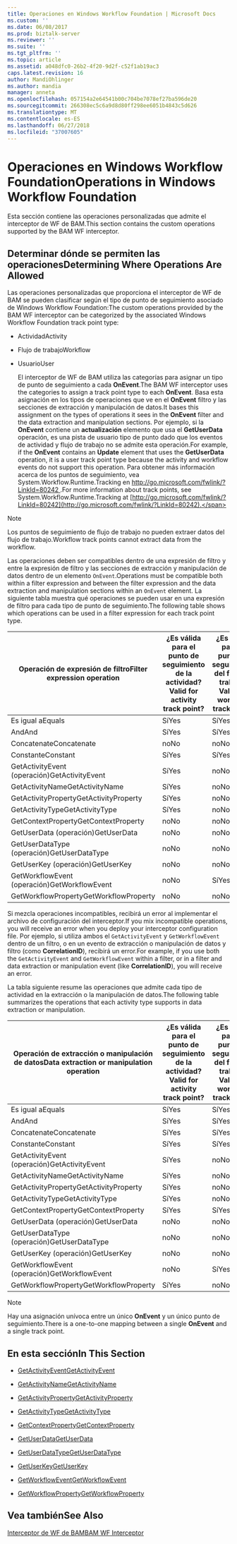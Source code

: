 ```yaml
---
title: Operaciones en Windows Workflow Foundation | Microsoft Docs
ms.custom: ''
ms.date: 06/08/2017
ms.prod: biztalk-server
ms.reviewer: ''
ms.suite: ''
ms.tgt_pltfrm: ''
ms.topic: article
ms.assetid: a048dfc0-26b2-4f20-9d2f-c52f1ab19ac3
caps.latest.revision: 16
author: MandiOhlinger
ms.author: mandia
manager: anneta
ms.openlocfilehash: 057154a2e64541b00c704be7078ef27ba596de20
ms.sourcegitcommit: 266308ec5c6a9d8d80ff298ee6051b4843c5d626
ms.translationtype: MT
ms.contentlocale: es-ES
ms.lasthandoff: 06/27/2018
ms.locfileid: "37007605"
---
```

# <a name="operations-in-windows-workflow-foundation"></a><span data-ttu-id="92c79-102">Operaciones en Windows Workflow Foundation</span><span class="sxs-lookup"><span data-stu-id="92c79-102">Operations in Windows Workflow Foundation</span></span>
<span data-ttu-id="92c79-103">Esta sección contiene las operaciones personalizadas que admite el interceptor de WF de BAM.</span><span class="sxs-lookup"><span data-stu-id="92c79-103">This section contains the custom operations supported by the BAM WF interceptor.</span></span>  
  
## <a name="determining-where-operations-are-allowed"></a><span data-ttu-id="92c79-104">Determinar dónde se permiten las operaciones</span><span class="sxs-lookup"><span data-stu-id="92c79-104">Determining Where Operations Are Allowed</span></span>  
 <span data-ttu-id="92c79-105">Las operaciones personalizadas que proporciona el interceptor de WF de BAM se pueden clasificar según el tipo de punto de seguimiento asociado de Windows Workflow Foundation:</span><span class="sxs-lookup"><span data-stu-id="92c79-105">The custom operations provided by the BAM WF interceptor can be categorized by the associated Windows Workflow Foundation track point type:</span></span>  
  
- <span data-ttu-id="92c79-106">Actividad</span><span class="sxs-lookup"><span data-stu-id="92c79-106">Activity</span></span>  
  
- <span data-ttu-id="92c79-107">Flujo de trabajo</span><span class="sxs-lookup"><span data-stu-id="92c79-107">Workflow</span></span>  
  
- <span data-ttu-id="92c79-108">Usuario</span><span class="sxs-lookup"><span data-stu-id="92c79-108">User</span></span>  
  
  <span data-ttu-id="92c79-109">El interceptor de WF de BAM utiliza las categorías para asignar un tipo de punto de seguimiento a cada **OnEvent**.</span><span class="sxs-lookup"><span data-stu-id="92c79-109">The BAM WF interceptor uses the categories to assign a track point type to each **OnEvent**.</span></span> <span data-ttu-id="92c79-110">Basa esta asignación en los tipos de operaciones que ve en el **OnEvent** filtro y las secciones de extracción y manipulación de datos.</span><span class="sxs-lookup"><span data-stu-id="92c79-110">It bases this assignment on the types of operations it sees in the **OnEvent** filter and the data extraction and manipulation sections.</span></span> <span data-ttu-id="92c79-111">Por ejemplo, si la **OnEvent** contiene un **actualización** elemento que usa el **GetUserData** operación, es una pista de usuario tipo de punto dado que los eventos de actividad y flujo de trabajo no se admite esta operación.</span><span class="sxs-lookup"><span data-stu-id="92c79-111">For example, if the **OnEvent** contains an **Update** element that uses the **GetUserData** operation, it is a user track point type because the activity and workflow events do not support this operation.</span></span> <span data-ttu-id="92c79-112">Para obtener más información acerca de los puntos de seguimiento, vea System.Workflow.Runtime.Tracking en [ http://go.microsoft.com/fwlink/?LinkId=80242 ](http://go.microsoft.com/fwlink/?LinkId=80242).</span><span class="sxs-lookup"><span data-stu-id="92c79-112">For more information about track points, see System.Workflow.Runtime.Tracking at [http://go.microsoft.com/fwlink/?LinkId=80242](http://go.microsoft.com/fwlink/?LinkId=80242).</span></span>  
  
> [!NOTE]
>  <span data-ttu-id="92c79-113">Los puntos de seguimiento de flujo de trabajo no pueden extraer datos del flujo de trabajo.</span><span class="sxs-lookup"><span data-stu-id="92c79-113">Workflow track points cannot extract data from the workflow.</span></span>  
  
 <span data-ttu-id="92c79-114">Las operaciones deben ser compatibles dentro de una expresión de filtro y entre la expresión de filtro y las secciones de extracción y manipulación de datos dentro de un elemento `OnEvent`.</span><span class="sxs-lookup"><span data-stu-id="92c79-114">Operations must be compatible both within a filter expression and between the filter expression and the data extraction and manipulation sections within an `OnEvent` element.</span></span> <span data-ttu-id="92c79-115">La siguiente tabla muestra qué operaciones se pueden usar en una expresión de filtro para cada tipo de punto de seguimiento.</span><span class="sxs-lookup"><span data-stu-id="92c79-115">The following table shows which operations can be used in a filter expression for each track point type.</span></span>  
  
|<span data-ttu-id="92c79-116">Operación de expresión de filtro</span><span class="sxs-lookup"><span data-stu-id="92c79-116">Filter expression operation</span></span>|<span data-ttu-id="92c79-117">¿Es válida para el punto de seguimiento de la actividad?</span><span class="sxs-lookup"><span data-stu-id="92c79-117">Valid for activity track point?</span></span>|<span data-ttu-id="92c79-118">¿Es válida para el punto de seguimiento del flujo de trabajo?</span><span class="sxs-lookup"><span data-stu-id="92c79-118">Valid for workflow track point?</span></span>|<span data-ttu-id="92c79-119">¿Es válida para el punto de seguimiento del usuario?</span><span class="sxs-lookup"><span data-stu-id="92c79-119">Valid for user track point?</span></span>|  
|---------------------------------|-------------------------------------|-------------------------------------|---------------------------------|  
|<span data-ttu-id="92c79-120">Es igual a</span><span class="sxs-lookup"><span data-stu-id="92c79-120">Equals</span></span>|<span data-ttu-id="92c79-121">Sí</span><span class="sxs-lookup"><span data-stu-id="92c79-121">Yes</span></span>|<span data-ttu-id="92c79-122">Sí</span><span class="sxs-lookup"><span data-stu-id="92c79-122">Yes</span></span>|<span data-ttu-id="92c79-123">Sí</span><span class="sxs-lookup"><span data-stu-id="92c79-123">Yes</span></span>|  
|<span data-ttu-id="92c79-124">And</span><span class="sxs-lookup"><span data-stu-id="92c79-124">And</span></span>|<span data-ttu-id="92c79-125">Sí</span><span class="sxs-lookup"><span data-stu-id="92c79-125">Yes</span></span>|<span data-ttu-id="92c79-126">Sí</span><span class="sxs-lookup"><span data-stu-id="92c79-126">Yes</span></span>|<span data-ttu-id="92c79-127">Sí</span><span class="sxs-lookup"><span data-stu-id="92c79-127">Yes</span></span>|  
|<span data-ttu-id="92c79-128">Concatenate</span><span class="sxs-lookup"><span data-stu-id="92c79-128">Concatenate</span></span>|<span data-ttu-id="92c79-129">no</span><span class="sxs-lookup"><span data-stu-id="92c79-129">No</span></span>|<span data-ttu-id="92c79-130">no</span><span class="sxs-lookup"><span data-stu-id="92c79-130">No</span></span>|<span data-ttu-id="92c79-131">no</span><span class="sxs-lookup"><span data-stu-id="92c79-131">No</span></span>|  
|<span data-ttu-id="92c79-132">Constante</span><span class="sxs-lookup"><span data-stu-id="92c79-132">Constant</span></span>|<span data-ttu-id="92c79-133">Sí</span><span class="sxs-lookup"><span data-stu-id="92c79-133">Yes</span></span>|<span data-ttu-id="92c79-134">Sí</span><span class="sxs-lookup"><span data-stu-id="92c79-134">Yes</span></span>|<span data-ttu-id="92c79-135">Sí</span><span class="sxs-lookup"><span data-stu-id="92c79-135">Yes</span></span>|  
|<span data-ttu-id="92c79-136">GetActivityEvent (operación)</span><span class="sxs-lookup"><span data-stu-id="92c79-136">GetActivityEvent</span></span>|<span data-ttu-id="92c79-137">Sí</span><span class="sxs-lookup"><span data-stu-id="92c79-137">Yes</span></span>|<span data-ttu-id="92c79-138">no</span><span class="sxs-lookup"><span data-stu-id="92c79-138">No</span></span>|<span data-ttu-id="92c79-139">no</span><span class="sxs-lookup"><span data-stu-id="92c79-139">No</span></span>|  
|<span data-ttu-id="92c79-140">GetActivityName</span><span class="sxs-lookup"><span data-stu-id="92c79-140">GetActivityName</span></span>|<span data-ttu-id="92c79-141">Sí</span><span class="sxs-lookup"><span data-stu-id="92c79-141">Yes</span></span>|<span data-ttu-id="92c79-142">no</span><span class="sxs-lookup"><span data-stu-id="92c79-142">No</span></span>|<span data-ttu-id="92c79-143">Sí</span><span class="sxs-lookup"><span data-stu-id="92c79-143">Yes</span></span>|  
|<span data-ttu-id="92c79-144">GetActivityProperty</span><span class="sxs-lookup"><span data-stu-id="92c79-144">GetActivityProperty</span></span>|<span data-ttu-id="92c79-145">Sí</span><span class="sxs-lookup"><span data-stu-id="92c79-145">Yes</span></span>|<span data-ttu-id="92c79-146">no</span><span class="sxs-lookup"><span data-stu-id="92c79-146">No</span></span>|<span data-ttu-id="92c79-147">Sí</span><span class="sxs-lookup"><span data-stu-id="92c79-147">Yes</span></span>|  
|<span data-ttu-id="92c79-148">GetActivityType</span><span class="sxs-lookup"><span data-stu-id="92c79-148">GetActivityType</span></span>|<span data-ttu-id="92c79-149">Sí</span><span class="sxs-lookup"><span data-stu-id="92c79-149">Yes</span></span>|<span data-ttu-id="92c79-150">no</span><span class="sxs-lookup"><span data-stu-id="92c79-150">No</span></span>|<span data-ttu-id="92c79-151">Sí</span><span class="sxs-lookup"><span data-stu-id="92c79-151">Yes</span></span>|  
|<span data-ttu-id="92c79-152">GetContextProperty</span><span class="sxs-lookup"><span data-stu-id="92c79-152">GetContextProperty</span></span>|<span data-ttu-id="92c79-153">no</span><span class="sxs-lookup"><span data-stu-id="92c79-153">No</span></span>|<span data-ttu-id="92c79-154">no</span><span class="sxs-lookup"><span data-stu-id="92c79-154">No</span></span>|<span data-ttu-id="92c79-155">no</span><span class="sxs-lookup"><span data-stu-id="92c79-155">No</span></span>|  
|<span data-ttu-id="92c79-156">GetUserData (operación)</span><span class="sxs-lookup"><span data-stu-id="92c79-156">GetUserData</span></span>|<span data-ttu-id="92c79-157">no</span><span class="sxs-lookup"><span data-stu-id="92c79-157">No</span></span>|<span data-ttu-id="92c79-158">no</span><span class="sxs-lookup"><span data-stu-id="92c79-158">No</span></span>|<span data-ttu-id="92c79-159">no</span><span class="sxs-lookup"><span data-stu-id="92c79-159">No</span></span>|  
|<span data-ttu-id="92c79-160">GetUserDataType (operación)</span><span class="sxs-lookup"><span data-stu-id="92c79-160">GetUserDataType</span></span>|<span data-ttu-id="92c79-161">no</span><span class="sxs-lookup"><span data-stu-id="92c79-161">No</span></span>|<span data-ttu-id="92c79-162">no</span><span class="sxs-lookup"><span data-stu-id="92c79-162">No</span></span>|<span data-ttu-id="92c79-163">Sí</span><span class="sxs-lookup"><span data-stu-id="92c79-163">Yes</span></span>|  
|<span data-ttu-id="92c79-164">GetUserKey (operación)</span><span class="sxs-lookup"><span data-stu-id="92c79-164">GetUserKey</span></span>|<span data-ttu-id="92c79-165">no</span><span class="sxs-lookup"><span data-stu-id="92c79-165">No</span></span>|<span data-ttu-id="92c79-166">no</span><span class="sxs-lookup"><span data-stu-id="92c79-166">No</span></span>|<span data-ttu-id="92c79-167">Sí</span><span class="sxs-lookup"><span data-stu-id="92c79-167">Yes</span></span>|  
|<span data-ttu-id="92c79-168">GetWorkflowEvent (operación)</span><span class="sxs-lookup"><span data-stu-id="92c79-168">GetWorkflowEvent</span></span>|<span data-ttu-id="92c79-169">no</span><span class="sxs-lookup"><span data-stu-id="92c79-169">No</span></span>|<span data-ttu-id="92c79-170">Sí</span><span class="sxs-lookup"><span data-stu-id="92c79-170">Yes</span></span>|<span data-ttu-id="92c79-171">no</span><span class="sxs-lookup"><span data-stu-id="92c79-171">No</span></span>|  
|<span data-ttu-id="92c79-172">GetWorkflowProperty</span><span class="sxs-lookup"><span data-stu-id="92c79-172">GetWorkflowProperty</span></span>|<span data-ttu-id="92c79-173">no</span><span class="sxs-lookup"><span data-stu-id="92c79-173">No</span></span>|<span data-ttu-id="92c79-174">no</span><span class="sxs-lookup"><span data-stu-id="92c79-174">No</span></span>|<span data-ttu-id="92c79-175">no</span><span class="sxs-lookup"><span data-stu-id="92c79-175">No</span></span>|  
  
 <span data-ttu-id="92c79-176">Si mezcla operaciones incompatibles, recibirá un error al implementar el archivo de configuración del interceptor.</span><span class="sxs-lookup"><span data-stu-id="92c79-176">If you mix incompatible operations, you will receive an error when you deploy your interceptor configuration file.</span></span> <span data-ttu-id="92c79-177">Por ejemplo, si utiliza ambos el `GetActivityEvent` y `GetWorkflowEvent` dentro de un filtro, o en un evento de extracción o manipulación de datos y filtro (como **CorrelationID**), recibirá un error.</span><span class="sxs-lookup"><span data-stu-id="92c79-177">For example, if you use both the `GetActivityEvent` and `GetWorkflowEvent` within a filter, or in a filter and data extraction or manipulation event (like **CorrelationID**), you will receive an error.</span></span>  
  
 <span data-ttu-id="92c79-178">La tabla siguiente resume las operaciones que admite cada tipo de actividad en la extracción o la manipulación de datos.</span><span class="sxs-lookup"><span data-stu-id="92c79-178">The following table summarizes the operations that each activity type supports in data extraction or manipulation.</span></span>  
  
|<span data-ttu-id="92c79-179">Operación de extracción o manipulación de datos</span><span class="sxs-lookup"><span data-stu-id="92c79-179">Data extraction or manipulation operation</span></span>|<span data-ttu-id="92c79-180">¿Es válida para el punto de seguimiento de la actividad?</span><span class="sxs-lookup"><span data-stu-id="92c79-180">Valid for activity track point?</span></span>|<span data-ttu-id="92c79-181">¿Es válida para el punto de seguimiento del flujo de trabajo?</span><span class="sxs-lookup"><span data-stu-id="92c79-181">Valid for workflow track point?</span></span>|<span data-ttu-id="92c79-182">¿Es válida para el punto de seguimiento del usuario?</span><span class="sxs-lookup"><span data-stu-id="92c79-182">Valid for user track point?</span></span>|  
|-----------------------------------------------|-------------------------------------|-------------------------------------|---------------------------------|  
|<span data-ttu-id="92c79-183">Es igual a</span><span class="sxs-lookup"><span data-stu-id="92c79-183">Equals</span></span>|<span data-ttu-id="92c79-184">Sí</span><span class="sxs-lookup"><span data-stu-id="92c79-184">Yes</span></span>|<span data-ttu-id="92c79-185">Sí</span><span class="sxs-lookup"><span data-stu-id="92c79-185">Yes</span></span>|<span data-ttu-id="92c79-186">Sí</span><span class="sxs-lookup"><span data-stu-id="92c79-186">Yes</span></span>|  
|<span data-ttu-id="92c79-187">And</span><span class="sxs-lookup"><span data-stu-id="92c79-187">And</span></span>|<span data-ttu-id="92c79-188">Sí</span><span class="sxs-lookup"><span data-stu-id="92c79-188">Yes</span></span>|<span data-ttu-id="92c79-189">Sí</span><span class="sxs-lookup"><span data-stu-id="92c79-189">Yes</span></span>|<span data-ttu-id="92c79-190">Sí</span><span class="sxs-lookup"><span data-stu-id="92c79-190">Yes</span></span>|  
|<span data-ttu-id="92c79-191">Concatenate</span><span class="sxs-lookup"><span data-stu-id="92c79-191">Concatenate</span></span>|<span data-ttu-id="92c79-192">Sí</span><span class="sxs-lookup"><span data-stu-id="92c79-192">Yes</span></span>|<span data-ttu-id="92c79-193">Sí</span><span class="sxs-lookup"><span data-stu-id="92c79-193">Yes</span></span>|<span data-ttu-id="92c79-194">Sí</span><span class="sxs-lookup"><span data-stu-id="92c79-194">Yes</span></span>|  
|<span data-ttu-id="92c79-195">Constante</span><span class="sxs-lookup"><span data-stu-id="92c79-195">Constant</span></span>|<span data-ttu-id="92c79-196">Sí</span><span class="sxs-lookup"><span data-stu-id="92c79-196">Yes</span></span>|<span data-ttu-id="92c79-197">Sí</span><span class="sxs-lookup"><span data-stu-id="92c79-197">Yes</span></span>|<span data-ttu-id="92c79-198">Sí</span><span class="sxs-lookup"><span data-stu-id="92c79-198">Yes</span></span>|  
|<span data-ttu-id="92c79-199">GetActivityEvent (operación)</span><span class="sxs-lookup"><span data-stu-id="92c79-199">GetActivityEvent</span></span>|<span data-ttu-id="92c79-200">Sí</span><span class="sxs-lookup"><span data-stu-id="92c79-200">Yes</span></span>|<span data-ttu-id="92c79-201">no</span><span class="sxs-lookup"><span data-stu-id="92c79-201">No</span></span>|<span data-ttu-id="92c79-202">no</span><span class="sxs-lookup"><span data-stu-id="92c79-202">No</span></span>|  
|<span data-ttu-id="92c79-203">GetActivityName</span><span class="sxs-lookup"><span data-stu-id="92c79-203">GetActivityName</span></span>|<span data-ttu-id="92c79-204">Sí</span><span class="sxs-lookup"><span data-stu-id="92c79-204">Yes</span></span>|<span data-ttu-id="92c79-205">no</span><span class="sxs-lookup"><span data-stu-id="92c79-205">No</span></span>|<span data-ttu-id="92c79-206">Sí</span><span class="sxs-lookup"><span data-stu-id="92c79-206">Yes</span></span>|  
|<span data-ttu-id="92c79-207">GetActivityProperty</span><span class="sxs-lookup"><span data-stu-id="92c79-207">GetActivityProperty</span></span>|<span data-ttu-id="92c79-208">Sí</span><span class="sxs-lookup"><span data-stu-id="92c79-208">Yes</span></span>|<span data-ttu-id="92c79-209">no</span><span class="sxs-lookup"><span data-stu-id="92c79-209">No</span></span>|<span data-ttu-id="92c79-210">Sí</span><span class="sxs-lookup"><span data-stu-id="92c79-210">Yes</span></span>|  
|<span data-ttu-id="92c79-211">GetActivityType</span><span class="sxs-lookup"><span data-stu-id="92c79-211">GetActivityType</span></span>|<span data-ttu-id="92c79-212">Sí</span><span class="sxs-lookup"><span data-stu-id="92c79-212">Yes</span></span>|<span data-ttu-id="92c79-213">no</span><span class="sxs-lookup"><span data-stu-id="92c79-213">No</span></span>|<span data-ttu-id="92c79-214">Sí</span><span class="sxs-lookup"><span data-stu-id="92c79-214">Yes</span></span>|  
|<span data-ttu-id="92c79-215">GetContextProperty</span><span class="sxs-lookup"><span data-stu-id="92c79-215">GetContextProperty</span></span>|<span data-ttu-id="92c79-216">Sí</span><span class="sxs-lookup"><span data-stu-id="92c79-216">Yes</span></span>|<span data-ttu-id="92c79-217">Sí</span><span class="sxs-lookup"><span data-stu-id="92c79-217">Yes</span></span>|<span data-ttu-id="92c79-218">Sí</span><span class="sxs-lookup"><span data-stu-id="92c79-218">Yes</span></span>|  
|<span data-ttu-id="92c79-219">GetUserData (operación)</span><span class="sxs-lookup"><span data-stu-id="92c79-219">GetUserData</span></span>|<span data-ttu-id="92c79-220">no</span><span class="sxs-lookup"><span data-stu-id="92c79-220">No</span></span>|<span data-ttu-id="92c79-221">no</span><span class="sxs-lookup"><span data-stu-id="92c79-221">No</span></span>|<span data-ttu-id="92c79-222">Sí</span><span class="sxs-lookup"><span data-stu-id="92c79-222">Yes</span></span>|  
|<span data-ttu-id="92c79-223">GetUserDataType (operación)</span><span class="sxs-lookup"><span data-stu-id="92c79-223">GetUserDataType</span></span>|<span data-ttu-id="92c79-224">no</span><span class="sxs-lookup"><span data-stu-id="92c79-224">No</span></span>|<span data-ttu-id="92c79-225">no</span><span class="sxs-lookup"><span data-stu-id="92c79-225">No</span></span>|<span data-ttu-id="92c79-226">Sí</span><span class="sxs-lookup"><span data-stu-id="92c79-226">Yes</span></span>|  
|<span data-ttu-id="92c79-227">GetUserKey (operación)</span><span class="sxs-lookup"><span data-stu-id="92c79-227">GetUserKey</span></span>|<span data-ttu-id="92c79-228">no</span><span class="sxs-lookup"><span data-stu-id="92c79-228">No</span></span>|<span data-ttu-id="92c79-229">no</span><span class="sxs-lookup"><span data-stu-id="92c79-229">No</span></span>|<span data-ttu-id="92c79-230">Sí</span><span class="sxs-lookup"><span data-stu-id="92c79-230">Yes</span></span>|  
|<span data-ttu-id="92c79-231">GetWorkflowEvent (operación)</span><span class="sxs-lookup"><span data-stu-id="92c79-231">GetWorkflowEvent</span></span>|<span data-ttu-id="92c79-232">no</span><span class="sxs-lookup"><span data-stu-id="92c79-232">No</span></span>|<span data-ttu-id="92c79-233">Sí</span><span class="sxs-lookup"><span data-stu-id="92c79-233">Yes</span></span>|<span data-ttu-id="92c79-234">no</span><span class="sxs-lookup"><span data-stu-id="92c79-234">No</span></span>|  
|<span data-ttu-id="92c79-235">GetWorkflowProperty</span><span class="sxs-lookup"><span data-stu-id="92c79-235">GetWorkflowProperty</span></span>|<span data-ttu-id="92c79-236">Sí</span><span class="sxs-lookup"><span data-stu-id="92c79-236">Yes</span></span>|<span data-ttu-id="92c79-237">no</span><span class="sxs-lookup"><span data-stu-id="92c79-237">No</span></span>|<span data-ttu-id="92c79-238">Sí</span><span class="sxs-lookup"><span data-stu-id="92c79-238">Yes</span></span>|  
  
> [!NOTE]
>  <span data-ttu-id="92c79-239">Hay una asignación unívoca entre un único **OnEvent** y un único punto de seguimiento.</span><span class="sxs-lookup"><span data-stu-id="92c79-239">There is a one-to-one mapping between a single **OnEvent** and a single track point.</span></span>  
  
## <a name="in-this-section"></a><span data-ttu-id="92c79-240">En esta sección</span><span class="sxs-lookup"><span data-stu-id="92c79-240">In This Section</span></span>  
  
-   [<span data-ttu-id="92c79-241">GetActivityEvent</span><span class="sxs-lookup"><span data-stu-id="92c79-241">GetActivityEvent</span></span>](../core/getactivityevent.md)  
  
-   [<span data-ttu-id="92c79-242">GetActivityName</span><span class="sxs-lookup"><span data-stu-id="92c79-242">GetActivityName</span></span>](../core/getactivityname.md)  
  
-   [<span data-ttu-id="92c79-243">GetActivityProperty</span><span class="sxs-lookup"><span data-stu-id="92c79-243">GetActivityProperty</span></span>](../core/getactivityproperty.md)  
  
-   [<span data-ttu-id="92c79-244">GetActivityType</span><span class="sxs-lookup"><span data-stu-id="92c79-244">GetActivityType</span></span>](../core/getactivitytype.md)  
  
-   [<span data-ttu-id="92c79-245">GetContextProperty</span><span class="sxs-lookup"><span data-stu-id="92c79-245">GetContextProperty</span></span>](../core/getcontextproperty2.md)  
  
-   [<span data-ttu-id="92c79-246">GetUserData</span><span class="sxs-lookup"><span data-stu-id="92c79-246">GetUserData</span></span>](../core/getuserdata.md)  
  
-   [<span data-ttu-id="92c79-247">GetUserDataType</span><span class="sxs-lookup"><span data-stu-id="92c79-247">GetUserDataType</span></span>](../core/getuserdatatype.md)  
  
-   [<span data-ttu-id="92c79-248">GetUserKey</span><span class="sxs-lookup"><span data-stu-id="92c79-248">GetUserKey</span></span>](../core/getuserkey.md)  
  
-   [<span data-ttu-id="92c79-249">GetWorkflowEvent</span><span class="sxs-lookup"><span data-stu-id="92c79-249">GetWorkflowEvent</span></span>](../core/getworkflowevent.md)  
  
-   [<span data-ttu-id="92c79-250">GetWorkflowProperty</span><span class="sxs-lookup"><span data-stu-id="92c79-250">GetWorkflowProperty</span></span>](../core/getworkflowproperty.md)  
  
## <a name="see-also"></a><span data-ttu-id="92c79-251">Vea también</span><span class="sxs-lookup"><span data-stu-id="92c79-251">See Also</span></span>  
 [<span data-ttu-id="92c79-252">Interceptor de WF de BAM</span><span class="sxs-lookup"><span data-stu-id="92c79-252">BAM WF Interceptor</span></span>](../core/bam-wf-interceptor.md)